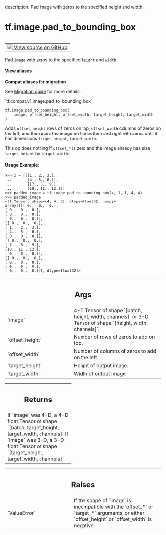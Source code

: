 description: Pad image with zeros to the specified height and width.

<div itemscope itemtype="http://developers.google.com/ReferenceObject">
<meta itemprop="name" content="tf.image.pad_to_bounding_box" />
<meta itemprop="path" content="Stable" />
</div>

# tf.image.pad_to_bounding_box

<!-- Insert buttons and diff -->

<table class="tfo-notebook-buttons tfo-api nocontent" align="left">
<td>
  <a target="_blank" href="https://github.com/tensorflow/tensorflow/blob/r2.4/tensorflow/python/ops/image_ops_impl.py#L968-L1077">
    <img src="https://www.tensorflow.org/images/GitHub-Mark-32px.png" />
    View source on GitHub
  </a>
</td>
</table>



Pad `image` with zeros to the specified `height` and `width`.

<section class="expandable">
  <h4 class="showalways">View aliases</h4>
  <p>
<b>Compat aliases for migration</b>
<p>See
<a href="https://www.tensorflow.org/guide/migrate">Migration guide</a> for
more details.</p>
<p>`tf.compat.v1.image.pad_to_bounding_box`</p>
</p>
</section>

<pre class="devsite-click-to-copy prettyprint lang-py tfo-signature-link">
<code>tf.image.pad_to_bounding_box(
    image, offset_height, offset_width, target_height, target_width
)
</code></pre>



<!-- Placeholder for "Used in" -->

Adds `offset_height` rows of zeros on top, `offset_width` columns of
zeros on the left, and then pads the image on the bottom and right
with zeros until it has dimensions `target_height`, `target_width`.

This op does nothing if `offset_*` is zero and the image already has size
`target_height` by `target_width`.

#### Usage Example:



```
>>> x = [[[1., 2., 3.],
...       [4., 5., 6.]],
...       [[7., 8., 9.],
...       [10., 11., 12.]]]
>>> padded_image = tf.image.pad_to_bounding_box(x, 1, 1, 4, 4)
>>> padded_image
<tf.Tensor: shape=(4, 4, 3), dtype=float32, numpy=
array([[[ 0.,  0.,  0.],
[ 0.,  0.,  0.],
[ 0.,  0.,  0.],
[ 0.,  0.,  0.]],
[[ 0.,  0.,  0.],
[ 1.,  2.,  3.],
[ 4.,  5.,  6.],
[ 0.,  0.,  0.]],
[[ 0.,  0.,  0.],
[ 7.,  8.,  9.],
[10., 11., 12.],
[ 0.,  0.,  0.]],
[[ 0.,  0.,  0.],
[ 0.,  0.,  0.],
[ 0.,  0.,  0.],
[ 0.,  0.,  0.]]], dtype=float32)>
```

<!-- Tabular view -->
 <table class="responsive fixed orange">
<colgroup><col width="214px"><col></colgroup>
<tr><th colspan="2"><h2 class="add-link">Args</h2></th></tr>

<tr>
<td>
`image`
</td>
<td>
4-D Tensor of shape `[batch, height, width, channels]` or 3-D Tensor
of shape `[height, width, channels]`.
</td>
</tr><tr>
<td>
`offset_height`
</td>
<td>
Number of rows of zeros to add on top.
</td>
</tr><tr>
<td>
`offset_width`
</td>
<td>
Number of columns of zeros to add on the left.
</td>
</tr><tr>
<td>
`target_height`
</td>
<td>
Height of output image.
</td>
</tr><tr>
<td>
`target_width`
</td>
<td>
Width of output image.
</td>
</tr>
</table>



<!-- Tabular view -->
 <table class="responsive fixed orange">
<colgroup><col width="214px"><col></colgroup>
<tr><th colspan="2"><h2 class="add-link">Returns</h2></th></tr>
<tr class="alt">
<td colspan="2">
If `image` was 4-D, a 4-D float Tensor of shape
`[batch, target_height, target_width, channels]`
If `image` was 3-D, a 3-D float Tensor of shape
`[target_height, target_width, channels]`
</td>
</tr>

</table>



<!-- Tabular view -->
 <table class="responsive fixed orange">
<colgroup><col width="214px"><col></colgroup>
<tr><th colspan="2"><h2 class="add-link">Raises</h2></th></tr>

<tr>
<td>
`ValueError`
</td>
<td>
If the shape of `image` is incompatible with the `offset_*` or
`target_*` arguments, or either `offset_height` or `offset_width` is
negative.
</td>
</tr>
</table>

